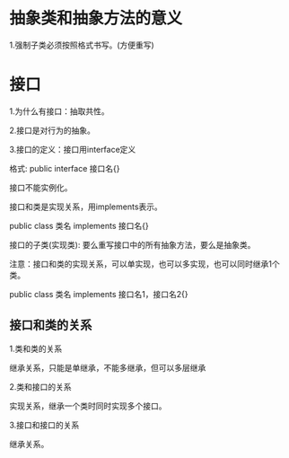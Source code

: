 # 抽象类和抽象方法的意义

1.强制子类必须按照格式书写。(方便重写)



# 接口

1.为什么有接口：抽取共性。

2.接口是对行为的抽象。

3.接口的定义：接口用interface定义

格式: public  interface 接口名{}

接口不能实例化。

接口和类是实现关系，用implements表示。

public class 类名 implements 接口名{}

接口的子类(实现类): 要么重写接口中的所有抽象方法，要么是抽象类。

注意：接口和类的实现关系，可以单实现，也可以多实现，也可以同时继承1个类。

public class 类名 implements 接口名1，接口名2{}

## 接口和类的关系

1.类和类的关系

继承关系，只能是单继承，不能多继承，但可以多层继承

2.类和接口的关系

实现关系，继承一个类时同时实现多个接口。

3.接口和接口的关系

继承关系。

